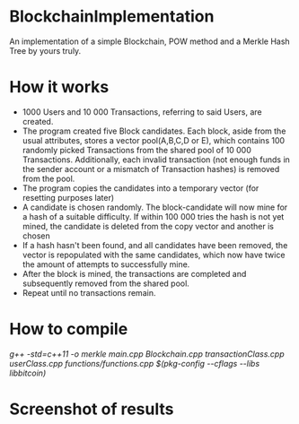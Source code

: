 # BlockchainImplementation
An implementation of a simple Blockchain, POW method and a Merkle Hash Tree by yours truly.

# How it works

- 1000 Users and 10 000 Transactions, referring to said Users, are created.
- The program created five Block candidates. Each block, aside from the usual attributes, stores a vector<Transaction> pool(A,B,C,D or E), which contains 100 randomly picked Transactions from the shared pool of 10 000 Transactions. Additionally, each invalid transaction (not enough funds in the sender account or a mismatch of Transaction hashes) is removed from the pool.
- The program copies the candidates into a temporary vector (for resetting purposes later)
- A candidate is chosen randomly. The block-candidate will now mine for a hash of a suitable difficulty. If within 100 000 tries the hash is not yet mined, the candidate is deleted from the copy vector and another is chosen
- If a hash hasn't been found, and all candidates have been removed, the vector is repopulated with the same candidates, which now have twice the amount of attempts to successfully mine.
- After the block is mined, the transactions are completed and subsequently removed from the shared pool.
- Repeat until no transactions remain.
  
# How to compile

*g++ -std=c++11 -o merkle main.cpp Blockchain.cpp transactionClass.cpp userClass.cpp functions/functions.cpp $(pkg-config --cflags --libs libbitcoin)*

# Screenshot of results

